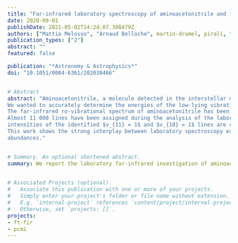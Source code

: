 ```yaml
---
title: "Far-infrared laboratory spectroscopy of aminoacetonitrile and first interstellar detection of its vibrationally excited transitions"
date: 2020-09-01
publishDate: 2021-05-02T14:24:07.308479Z
authors: ["Mattia Melosso", "Arnaud Belloche", martin-drumel, pirali, "Fillipo Tamassia", "L. Bizzocchi", "Robin T. Garrod", "Holger S. P. Müller", "Karl M. Menten", "Luca Dore", "Christina Puzzarini"]
publication_types: ["2"]
abstract: ""
featured: false

publication: "*Astronomy & Astrophysics*"
doi: "10.1051/0004-6361/202038466"


# Abstract
abstract: "Aminoacetonitrile, a molecule detected in the interstellar medium only toward the star-forming region Sagittarius B2 (Sgr B2), is considered an important prebiotic species; in particular, it is a possible precursor of the simplest amino acid glycine. To date, observations have been limited to ground state emission lines, whereas transitions from within vibrationally excited states remained undetected.
We wanted to accurately determine the energies of the low-lying vibrational states of aminoacetonitrile, which are expected to be populated in Sgr B2(N1), the main hot core of Sgr B2(N). This step is fundamental in order to properly evaluate the vibration-rotation partition function of aminoacetonitrile as well as the line strengths of the rotational transitions of its vibrationally excited states. This is necessary to derive accurate column densities and secure the identification of these transitions in astronomical spectra.
The far-infrared ro-vibrational spectrum of aminoacetonitrile has been recorded in absorption against a synchrotron source of continuum emission. Three bands, corresponding to the lowest vibrational modes of aminoacetonitrile, were observed in the frequency region below 500 cm<sup>-1</sup>. The combined analysis of ro-vibrational and pure rotational data allowed us to prepare new spectral line catalogs for all the states under investigation. We used the imaging spectral line survey ReMoCA performed with ALMA to search for vibrationally excited aminoacetonitrile toward Sgr B2(N1). The astronomical spectra were analyzed under the local thermodynamic equilibrium (LTE) approximation.
Almost 11 000 lines have been assigned during the analysis of the laboratory spectrum of aminoacetonitrile, thanks to which the vibrational energies of the $v_{11} = 1$, $v_{18} = 1$, and $v_{17} = 1$ states have been determined. The whole dataset, which includes high $J$ and $K_a$ transitions, is well reproduced within the experimental accuracy. Reliable spectral predictions of pure rotational lines can now be produced up to the THz region. On the basis of these spectroscopic predictions, we report the interstellar detection of aminoacetonitrile in its $v_{11} = 1$ and $v_{18} = 1$ vibrational states toward Sgr B2(N1) in addition to emission from its vibrational ground state. The
intensities of the identified $v_{11} = 1$ and $v_{18} = 1$ lines are consistent with the detected $v = 0$ lines under LTE at a temperature of 200 K for an aminoacetonitrile column density of 1.1 × 10<sup>17</sup> cm<sup>-2</sup>.
This work shows the strong interplay between laboratory spectroscopy exploiting (sub)millimeter and synchrotron-based far-infrared techniques, and observational spectral surveys to detect complex organic molecules in space and quantify their
abundances."


# Summary. An optional shortened abstract.
summary: We report the laboratory far-infrared investigation of aminoacetonitrile ro-vibrational spectrum and the interstellar detection of the molecule in its $v_{11} = 1$ and $v_{18} = 1$ vibrational states toward Sgr B2(N1), in addition to emission from its vibrational ground state

  
# Associated Projects (optional).
#   Associate this publication with one or more of your projects.
#   Simply enter your project's folder or file name without extension.
#   E.g. `internal-project` references `content/project/internal-project/index.md`.
#   Otherwise, set `projects: []`.
projects:
- ft-fir
- pcmi
---
```


